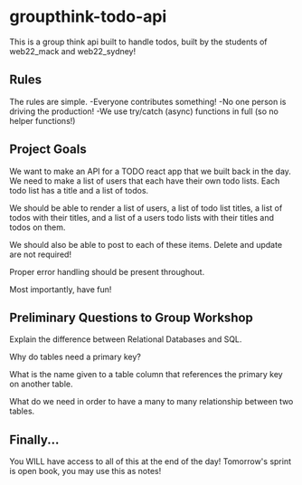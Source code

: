 # groupthink-todo-api
This is a group think api built to handle todos, built by the students of web22_mack and web22_sydney! 

## Rules

The rules are simple.
-Everyone contributes something! 
-No one person is driving the production!
-We use try/catch (async) functions in full (so no helper functions!)

## Project Goals

We want to make an API for a TODO react app that we built back in the day. We need to make a list of users that each have their own todo lists. Each todo list has a title and a list of todos. 

We should be able to render a list of users, a list of todo list titles, a list of todos with their titles, and a list of a users todo lists with their titles and todos on them.  

We should also be able to post to each of these items. Delete and update are not required!

Proper error handling should be present throughout.

Most importantly, have fun!

## Preliminary Questions to Group Workshop

 Explain the difference between Relational Databases and SQL.

 Why do tables need a primary key?

 What is the name given to a table column that references the primary key on another table.

 What do we need in order to have a many to many relationship between two tables.
 
 ## Finally...
 
 You WILL have access to all of this at the end of the day! Tomorrow's sprint is open book, you may use this as notes!
